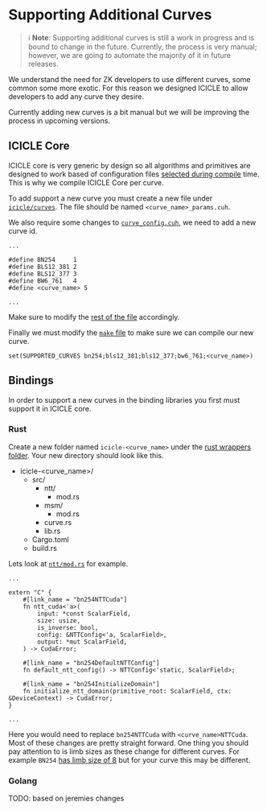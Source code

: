 # Supporting Additional Curves

> :information_source: **Note**: Supporting additional curves is still a work in progress and is bound to change in the future. 
> Currently, the process is very manual; however, we are going to automate the majority of it in future releases.


We understand the need for ZK developers to use different curves, some common some more exotic. For this reason we designed ICICLE to allow developers to add any curve they desire.

Currently adding new curves is a bit manual but we will be improving the process in upcoming versions.

## ICICLE Core

ICICLE core is very generic by design so all algorithms and primitives are designed to work based of configuration files [selected during compile](https://github.com/ingonyama-zk/icicle/blob/main/icicle/curves/curve_config.cuh) time. This is why we compile ICICLE Core per curve.

To add support a new curve you must create a new file under [`icicle/curves`](https://github.com/ingonyama-zk/icicle/tree/main/icicle/curves). The file should be named `<curve_name>_params.cuh`.

We also require some changes to [`curve_config.cuh`](https://github.com/ingonyama-zk/icicle/blob/main/icicle/curves/curve_config.cuh#L16-L29), we need to add a new curve id.

```
...

#define BN254     1
#define BLS12_381 2
#define BLS12_377 3
#define BW6_761   4
#define <curve_name> 5

...
```

Make sure to modify the [rest of the file](https://github.com/ingonyama-zk/icicle/blob/4beda3a900eda961f39af3a496f8184c52bf3b41/icicle/curves/curve_config.cuh#L16-L29) accordingly.

Finally we must modify the [`make` file](https://github.com/ingonyama-zk/icicle/blob/main/icicle/CMakeLists.txt#L64) to make sure we can compile our new curve.

```
set(SUPPORTED_CURVES bn254;bls12_381;bls12_377;bw6_761;<curve_name>)
```

## Bindings

In order to support a new curves in the binding libraries you first must support it in ICICLE core.

### Rust

Create a new folder named `icicle-<curve_name>` under the [rust wrappers folder](https://github.com/ingonyama-zk/icicle/tree/main/wrappers/rust/icicle-curves). Your new directory should look like this.


* icicle-<curve_name>/
  * src/
    * ntt/
        * mod.rs
    * msm/
        * mod.rs
    * curve.rs
    * lib.rs
  * Cargo.toml
  * build.rs

Lets look at [`ntt/mod.rs`](https://github.com/ingonyama-zk/icicle/blob/main/wrappers/rust/icicle-curves/icicle-bn254/src/ntt/mod.rs) for example.


```
...

extern "C" {
    #[link_name = "bn254NTTCuda"]
    fn ntt_cuda<'a>(
        input: *const ScalarField,
        size: usize,
        is_inverse: bool,
        config: &NTTConfig<'a, ScalarField>,
        output: *mut ScalarField,
    ) -> CudaError;

    #[link_name = "bn254DefaultNTTConfig"]
    fn default_ntt_config() -> NTTConfig<'static, ScalarField>;

    #[link_name = "bn254InitializeDomain"]
    fn initialize_ntt_domain(primitive_root: ScalarField, ctx: &DeviceContext) -> CudaError;
}

...
```

Here you would need to replace `bn254NTTCuda` with `<curve_name>NTTCuda`. Most of these changes are pretty straight forward. One thing you should pay attention to is limb sizes as these change for different curves. For example `BN254` [has limb size of 8](https://github.com/ingonyama-zk/icicle/blob/4beda3a900eda961f39af3a496f8184c52bf3b41/wrappers/rust/icicle-curves/icicle-bn254/src/curve.rs#L15) but for your curve this may be different.

### Golang

TODO: based on jeremies changes
